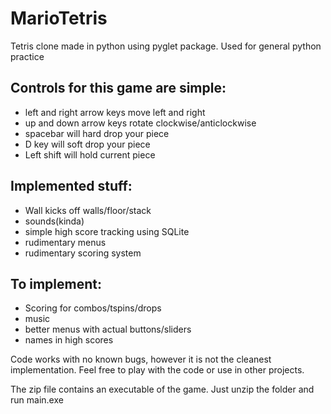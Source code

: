 # MarioTetris
Tetris clone made in python using pyglet package. Used for general python practice

## Controls for this game are simple:

- left and right arrow keys move left and right
- up and down arrow keys rotate clockwise/anticlockwise
- spacebar will hard drop your piece
- D key will soft drop your piece
- Left shift will hold current piece

## Implemented stuff:

- Wall kicks off walls/floor/stack
- sounds(kinda)
- simple high score tracking using SQLite
- rudimentary menus
- rudimentary scoring system

## To implement:
- Scoring for combos/tspins/drops
- music
- better menus with actual buttons/sliders
- names in high scores

Code works with no known bugs, however it is not the cleanest implementation. Feel free to play with the code or use in other projects.

The zip file contains an executable of the game. Just unzip the folder and run main.exe
